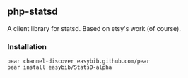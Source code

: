 ## php-statsd

A client library for statsd. Based on etsy's work (of course).

### Installation

    pear channel-discover easybib.github.com/pear
    pear install easybib/StatsD-alpha
